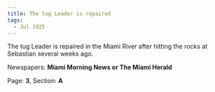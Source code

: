 ```yaml
---  
title: The tug Leader is repaired  
tags:  
  - Jul 1925  
---  
```

  
The tug Leader is repaired in the Miami River after hitting the rocks at Sebastian several weeks ago.  
  
Newspapers: **Miami Morning News or The Miami Herald**  
  
Page: **3**, Section: **A** 
